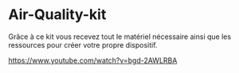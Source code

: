 # Air-Quality-kit

Grâce à ce kit vous recevez tout le matériel nécessaire ainsi que les ressources pour créer votre propre dispositif.



https://www.youtube.com/watch?v=bgd-2AWLRBA
